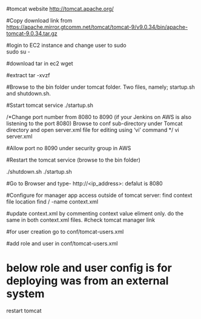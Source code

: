 #tomcat website http://tomcat.apache.org/

#Copy download link from https://apache.mirror.gtcomm.net/tomcat/tomcat-9/v9.0.34/bin/apache-tomcat-9.0.34.tar.gz

#login to EC2 instance and change user to sudo  
sudo su -

#download tar in ec2
wget <paste the tar.gz address copied in step1>

#extract 
tar -xvzf <tar file name>

#Browse to the bin folder under tomcat folder.  Two files, namely; startup.sh and shutdown.sh. 

#Sstart tomcat service
./startup.sh

/*Change port number from 8080 to 8090 (if your Jenkins on AWS is also listening to the port 8080)
Browse to conf sub-directory under Tomcat directory and open server.xml file for editing using ‘vi’ command */
vi server.xml

#Allow port no 8090 under security group in AWS


#Restart the tomcat service (browse to the bin folder)

./shutdown.sh
./startup.sh


#Go to Browser and type- 
http://<ip_address>:<port no>  defalut is 8080



#Configure for manager app access outside of tomcat server: find context file location
find / -name context.xml

#update context.xml by commenting context value eliment only. do the same in both context.xml files. 
#check tomcat manager link

#for user creation 
go to conf/tomcat-users.xml

#add role and user in conf/tomcat-users.xml
<role rolename="manager-gui"/>
<user username="tomcat" password="s3cret" roles="manager-gui"/>

# below role and user config is for deploying was from an external system 
<role rolename="manager-script"/>
<user username="deployer" password="deployer" roles="manager-script"/>


restart tomcat

